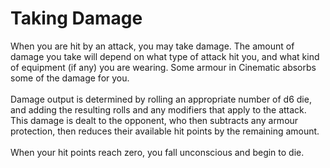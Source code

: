 # Taking Damage

When you are hit by an attack, you may take damage. The amount of damage you take will depend on what type of attack hit you, and what kind of equipment (if any) you are wearing. Some armour in Cinematic absorbs some of the damage for you.\
\
Damage output is determined by rolling an appropriate number of d6 die, and adding the resulting rolls and any modifiers that apply to the attack. This damage is dealt to the opponent, who then subtracts any armour protection, then reduces their available hit points by the remaining amount.\
\
When your hit points reach zero, you fall unconscious and begin to die.

